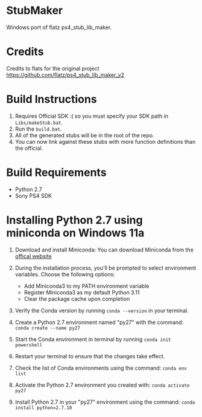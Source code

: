 # StubMaker
Windows port of flatz ps4_stub_lib_maker.

# Credits
Credits to flats for the original project https://github.com/flatz/ps4_stub_lib_maker_v2 

# Build Instructions

1. Requires Official SDK :( so you must specify your SDK path in ``Libs/makeStub.bat``.
2. Run the ``build.bat``.
3. All of the generated stubs will be in the root of the repo.
4. You can now link against these stubs with more function definitions than the official.

# Build Requirements
- Python 2.7
- Sony PS4 SDK

# Installing Python 2.7 using miniconda on Windows 11a

1. Download and install Miniconda: You can download Miniconda from the [offical website](https://docs.conda.io/projects/miniconda/en/latest/)
2. During the installation process, you'll be prompted to select environment variables. Choose the following options:
    - Add Miniconda3 to my PATH environment variable
    - Register Miniconda3 as my default Python 3.11
    - Clear the package cache upon completion 

3. Verify the Conda version by running `conda --version`
in your terminal.

4. Create a Python 2.7 environment named "py27" with the command: `conda create --name py27`

5. Start the Conda environment in terminal by running `conda init powershell` 

6. Restart your terminal to ensure that the changes take effect.

7. Check the list of Conda environments using the command: `conda env list`

8. Activate the Python 2.7 environment you created with: `conda activate py27`

9. Install Python 2.7 in your "py27" environment using the command: `conda install python=2.7.18`

